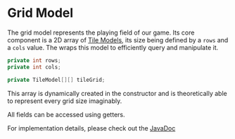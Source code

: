 # Grid Model

The grid model represents the playing field of our game. Its core component is a 2D array of [Tile Models](TileModel.md),
its size being defined by a `rows` and a `cols` value. The [](GridService.md) wraps this model to efficiently query and
manipulate it.

````Java
private int rows;
private int cols;

private TileModel[][] tileGrid;
````

This array is dynamically created in the constructor and is theoretically able to represent every
grid size imaginably.

All fields can be accessed using getters.

For implementation details, please check out the [JavaDoc](https://b-team-organisation.github.io/Fantasy-Chess/java-docs/common/com/bteam/common/models/GridModel.html)